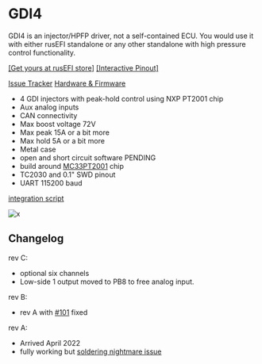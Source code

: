 # GDI4

GDI4 is an injector/HPFP driver, not a self-contained ECU. You would use it with either rusEFI standalone or any other standalone with high pressure control functionality.

[[Get yours at rusEFI store]](https://www.shop.rusefi.com/shop/p/gdi4) [[Interactive Pinout]](https://rusefi.com/docs/pinouts/GDI4/)

[Issue Tracker](https://github.com/rusefi/rusefi-hardware/labels/GDI)  [Hardware & Firmware](https://github.com/rusefi/rusefi-hardware/tree/main/GDI-4ch/)

* 4 GDI injectors with peak-hold control using NXP PT2001 chip
* Aux analog inputs
* CAN connectivity
* Max boost voltage 72V
* Max peak 15A or a bit more
* Max hold 5A or a bit more
* Metal case
* open and short circuit software PENDING
* build around [MC33PT2001](https://www.nxp.com/docs/en/data-sheet/MC33PT2001_SDS.pdf) chip
* TC2030 and 0.1" SWD pinout
* UART 115200 baud

[integration script](https://github.com/rusefi/rusefi/blob/master/firmware/controllers/lua/examples/gdi4-communication.lua)

![x](Hardware/GDI/rusefi-gdi4-rev-a.jpg)

## Changelog

rev C:

* optional six channels
* Low-side 1 output moved to PB8 to free analog input.

rev B:

* rev A with [#101](https://github.com/rusefi/rusefi-hardware/issues/101) fixed

rev A:

* Arrived April 2022
* fully working but [soldering nightmare issue](https://github.com/rusefi/rusefi-hardware/issues/101)
